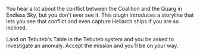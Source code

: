 You hear a lot about the conflict between the Coalition and the Quarg in Endless Sky, but you don't ever see it. This plugin introduces a storyline that lets you see that conflict and even capture Heliarch ships if you are so inclined.

Land on Tebuteb's Table in the Tebuteb system and you be asked to investigate an anomaly. Accept the mission and you'll be on your way.
